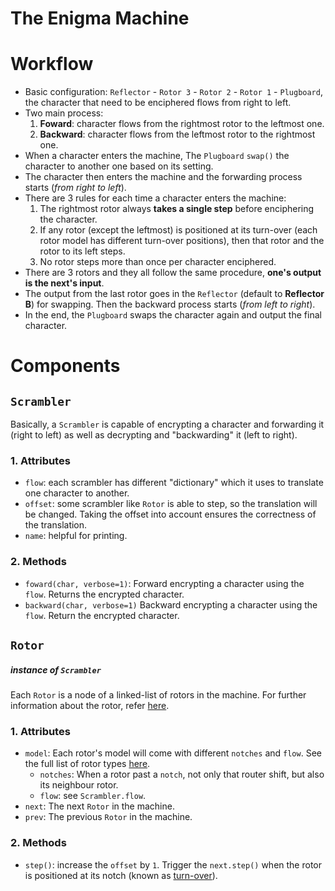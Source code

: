 # The Enigma Machine
# Workflow
  - Basic configuration: `Reflector` - `Rotor 3` - `Rotor 2` - `Rotor 1` - `Plugboard`, the character that need to be enciphered flows from right to left.
  - Two main process:
    1. **Foward**: character flows from the rightmost rotor to the leftmost one.
    2. **Backward**: character flows from the leftmost rotor to the rightmost one. 
  - When a character enters the machine, The `Plugboard` `swap()` the character to another one based on its setting.
  - The character then enters the machine and the forwarding process starts (*from right to left*).
  - There are 3 rules for each time a character enters the machine:
    1. The rightmost rotor always **takes a single step** before enciphering the character.
    2. If any rotor (except the leftmost) is positioned at its turn-over (each rotor model has different turn-over positions), then that rotor and the rotor to its left steps.
    3. No rotor steps more than once per character enciphered.
  - There are 3 rotors and they all follow the same procedure, **one's output is the next's input**.
  - The output from the last rotor goes in the `Reflector` (default to **Reflector B**) for swapping. Then the backward process starts (*from left to right*).
  - In the end, the `Plugboard` swaps the character again and output the final character.
  
# Components

## `Scrambler`
Basically, a `Scrambler` is capable of encrypting a character and forwarding it (right to left) as well as decrypting and "backwarding" it (left to right).  
### 1. Attributes
- `flow`: each scrambler has different "dictionary" which it uses to translate one character to another.
- `offset`: some scrambler like `Rotor` is able to step, so the translation will be changed. Taking the offset into account ensures the correctness of the translation.
- `name`: helpful for printing. 
### 2. Methods
  - `foward(char, verbose=1)`: Forward encrypting a character using the `flow`. Returns the encrypted character.
  - `backward(char, verbose=1)` Backward encrypting a character using the `flow`. Return the encrypted character.


## `Rotor`
##### instance of `Scrambler`
Each `Rotor` is a node of a linked-list of rotors in the machine. For further information about the rotor, refer [here][Rotor].
### 1. Attributes
  - `model`: Each rotor's model will come with different `notches` and `flow`. See the full list of rotor types [here][Rotor types].
    * `notches`: When a rotor past a `notch`, not only that router shift, but also its neighbour rotor. 
    * `flow`: see `Scrambler.flow`.
  - `next`: The next `Rotor` in the machine.
  - `prev`: The previous `Rotor` in the machine.

### 2. Methods
  - `step()`: increase the `offset` by `1`. Trigger the `next.step()` when the rotor is positioned at its notch (known as [turn-over][Rotor types]).

[Rotor types]: https://en.wikipedia.org/wiki/Enigma_rotor_details#Turnover_notch_positions
[Rotor]: http://users.telenet.be/d.rijmenants/en/enigmatech.htm#rotors
